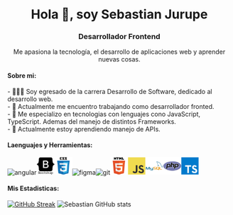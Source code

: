 <h1 align="center">Hola 👋, soy Sebastian Jurupe</h1>
<h3 align="center">Desarrollador Frontend</h3>
<p align="center">Me apasiona la tecnología, el desarrollo de aplicaciones web y aprender nuevas cosas.</p>

<h4 align="left">Sobre mi:</h4>
<p>
  - 👨🏻‍💻 Soy egresado de la carrera Desarrollo de Software, dedicado al desarrollo web.<br>
  - 💼 Actualmente me encuentro trabajando como desarrollador fronted.<br>
  - 🤖 Me especializo en tecnologias con lenguajes cono JavaScript, TypeScript. Ademas del manejo de distintos Frameworks.<br>
  - 🦾 Actualmente estoy aprendiendo manejo de APIs.
  
  
</p>
<h4 align="left">Laenguajes y Herramientas:</h4>
<p align="left"><img src="https://angular.io/assets/images/logos/angular/angular.svg" alt="angular" width="40" height="40"/><img src="https://raw.githubusercontent.com/devicons/devicon/master/icons/bootstrap/bootstrap-plain-wordmark.svg" alt="bootstrap" width="40" height="40"/><img src="https://raw.githubusercontent.com/devicons/devicon/master/icons/css3/css3-original-wordmark.svg" alt="css3" width="40" height="40"/><img src="https://www.vectorlogo.zone/logos/figma/figma-icon.svg" alt="figma" width="40" height="40"/><img src="https://www.vectorlogo.zone/logos/git-scm/git-scm-icon.svg" alt="git" width="40" height="40"/><img src="https://raw.githubusercontent.com/devicons/devicon/master/icons/html5/html5-original-wordmark.svg" alt="html5" width="40" height="40"/><img src="https://raw.githubusercontent.com/devicons/devicon/master/icons/javascript/javascript-original.svg" alt="javascript" width="40" height="40"/><img src="https://raw.githubusercontent.com/devicons/devicon/master/icons/mysql/mysql-original-wordmark.svg" alt="mysql" width="40" height="40"/><img src="https://raw.githubusercontent.com/devicons/devicon/master/icons/php/php-original.svg" alt="php" width="40" height="40"/><img src="https://raw.githubusercontent.com/devicons/devicon/master/icons/typescript/typescript-original.svg" alt="typescript" width="40" height="40"/></p>

#### Mis Estadisticas:

[![GitHub Streak](https://github-readme-streak-stats.herokuapp.com?user=SebastianJurupe&theme=dark&border_radius=20&card_width=440)](https://git.io/streak-stats)
![Sebastian GitHub stats](https://github-readme-stats.vercel.app/api?username=sebastianjurupe&show_icons=true&theme=radical&border_radius=20&card_width=440)
<!--
**SebastianJurupe/sebastianjurupe** is a ✨ _special_ ✨ repository because its `README.md` (this file) appears on your GitHub profile.

Here are some ideas to get you started:

- 🔭 I’m currently working on ...
- 🌱 I’m currently learning ...
- 👯 I’m looking to collaborate on ...
- 🤔 I’m looking for help with ...
- 💬 Ask me about ...
- 📫 How to reach me: ...
- 😄 Pronouns: ...
- ⚡ Fun fact: ...
-->
